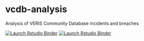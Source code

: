 # vcdb-analysis
Analysis of VERIS Community Database incidents and breaches

<!-- badges: start -->
[![Launch Rstudio Binder](http://mybinder.org/badge_logo.svg)](https://mybinder.org/v2/gh/jpsturgis/vcdb-analysis/master?urlpath=rstudio)
[![Launch Rstudio Binder](http://mybinder.org/badge_logo.svg)](https://mybinder.org/v2/gh/jpsturgis/vcdb-analysis/main?urlpath=rstudio)
<!-- badges: end -->
